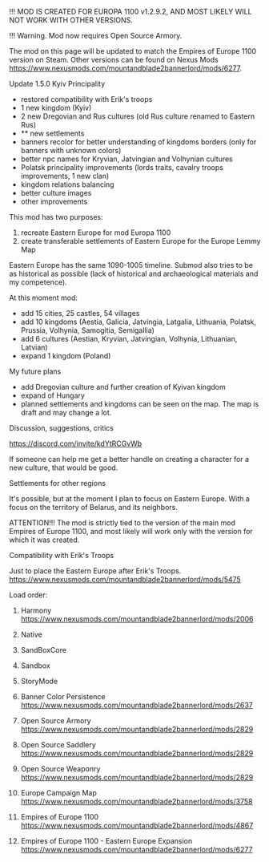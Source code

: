 
!!! MOD IS CREATED FOR EUROPA 1100 v1.2.9.2, AND MOST LIKELY WILL NOT WORK WITH OTHER VERSIONS.

!!! Warning. Mod now requires Open Source Armory.

The mod on this page will be updated to match the Empires of Europe 1100 version on Steam. Other versions can be found on Nexus Mods https://www.nexusmods.com/mountandblade2bannerlord/mods/6277.

Update 1.5.0 Kyiv Principality

- restored compatibility with Erik's troops
- 1 new kingdom (Kyiv)
- 2 new Dregovian and Rus cultures (old Rus culture renamed to Eastern Rus)
- ** new settlements
- banners recolor for better understanding of kingdoms borders (only for banners with unknown colors)
- better npc names for Kryvian, Jatvingian and Volhynian cultures
- Polatsk principality improvements (lords traits, cavalry troops improvements, 1 new clan)
- kingdom relations balancing
- better culture images
- other improvements

This mod has two purposes:

1. recreate Eastern Europe for mod Europa 1100
2. create transferable settlements of Eastern Europe for the Europe Lemmy Map

Eastern Europe has the same 1090-1005 timeline. Submod also tries to be as historical as possible (lack of historical and archaeological materials and my competence).

At this moment mod:

- add 15 cities, 25 castles, 54 villages
- add 10 kingdoms (Aestia, Galicia, Jatvingia, Latgalia, Lithuania, Polatsk, Prussia, Volhynia, Samogitia, Semigallia)
- add 6 cultures (Aestian, Kryvian, Jatvingian, Volhynia, Lithuanian, Latvian)
- expand 1 kingdom (Poland)

My future plans

- add Dregovian culture and further creation of Kyivan kingdom
- expand of Hungary
- planned settlements and kingdoms can be seen on the map. The map is draft and may change a lot.

Discussion, suggestions, critics

https://discord.com/invite/kdYtRCGvWb

If someone can help me get a better handle on creating a character for a new culture, that would be good.

Settlements for other regions

It's possible, but at the moment I plan to focus on Eastern Europe. With a focus on the territory of Belarus, and its neighbors.

ATTENTION!!! The mod is strictly tied to the version of the main mod Empires of Europe 1100, and most likely will work only with the version for which it was created.

Compatibility with Erik's Troops

Just to place the Eastern Europe after Erik's Troops. 
https://www.nexusmods.com/mountandblade2bannerlord/mods/5475 

Load order:

1. Harmony https://www.nexusmods.com/mountandblade2bannerlord/mods/2006

2. Native
3. SandBoxCore
4. Sandbox
5. StoryMode

6. Banner Color Persistence https://www.nexusmods.com/mountandblade2bannerlord/mods/2637
7. Open Source Armory https://www.nexusmods.com/mountandblade2bannerlord/mods/2829
8. Open Source Saddlery https://www.nexusmods.com/mountandblade2bannerlord/mods/2829
9. Open Source Weaponry https://www.nexusmods.com/mountandblade2bannerlord/mods/2829
10. Europe Campaign Map https://www.nexusmods.com/mountandblade2bannerlord/mods/3758
11. Empires of Europe 1100 https://www.nexusmods.com/mountandblade2bannerlord/mods/4867

12. Empires of Europe 1100 - Eastern Europe Expansion https://www.nexusmods.com/mountandblade2bannerlord/mods/6277
